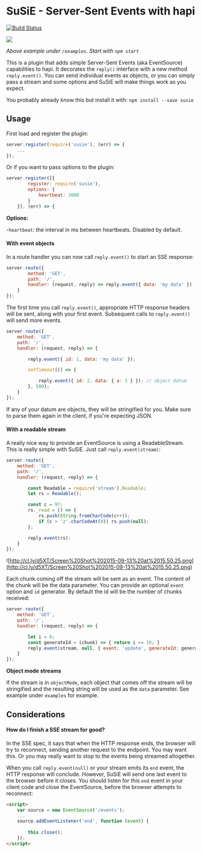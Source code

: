 # SuSiE - Server-Sent Events with hapi
[![Build Status](https://travis-ci.org/mtharrison/susie.svg)](https://travis-ci.org/mtharrison/susie)

![](http://cl.ly/image/403X2e1R2T29/Untitled3.gif)

_Above example under `/examples`. Start with `npm start`_

This is a plugin that adds simple Server-Sent Events (aka EventSource) capabilities to hapi. It decorates the `reply()` interface with a new method `reply.event()`. You can send individual events as objects, or you can simply pass a stream and some options and SuSiE will make things work as you expect.

You probably already know this but install it with: `npm install --save susie`

## Usage

First load and register the plugin:

```javascript
server.register(require('susie'), (err) => {
    ...
});
```

Or if you want to pass options to the plugin:
```javascript
server.register([{
        register: require('susie'),
        options: {
            heartbeat: 2000
        }
    }], (err) => {
```

**Options:**

-`heartbeat`: the interval in ms between heartbeats. Disabled by default.

#### With event objects

In a route handler you can now call `reply.event()` to start an SSE response:

```javascript
server.route({
        method: 'GET',
        path: '/',
        handler: (request, reply) => reply.event({ data: 'my data' })
    }
});
```

The first time you call `reply.event()`, appropriate HTTP response headers will be sent, along with your first event. Subsequent calls to `reply.event()` will send more events.

```javascript
server.route({
    method: 'GET',
    path: '/',
    handler: (request, reply) => {

        reply.event({ id: 1, data: 'my data' });

        setTimeout(() => {

            reply.event({ id: 2, data: { a: 1 } }); // object datum
        }, 500);
    }
});
```
If any of your datum are objects, they will be stringified for you. Make sure to parse them again in the client, if you're expecting JSON.

#### With a readable stream

A really nice way to provide an EventSource is using a ReadableStream. This is really simple with SuSiE. Just call `reply.event(stream)`:

```javascript
server.route({
    method: 'GET',
    path: '/',
    handler: (request, reply) => {

        const Readable = require('stream').Readable;
        let rs = Readable();

        const c = 97;
        rs._read = () => {
            rs.push(String.fromCharCode(c++));
            if (c > 'z'.charCodeAt(0)) rs.push(null);
        };

        reply.event(rs);
    }
});
```
![http://cl.ly/d5XT/Screen%20Shot%202015-09-13%20at%2015.50.25.png](http://cl.ly/d5XT/Screen%20Shot%202015-09-13%20at%2015.50.25.png)

Each chunk coming off the stream will be sent as an event. The content of the chunk will be the data parameter. You can provide an optional `event` option and `id` generator. By default the id will be the number of chunks received:

```javascript
server.route({
    method: 'GET',
    path: '/',
    handler: (request, reply) => {

        let i = 0;
        const generateId = (chunk) => { return i += 10; }
        reply.event(stream, null, { event: 'update', generateId: generateId });
    }
});
```
**Object mode streams**

If the stream is in `objectMode`, each object that comes off the stream will be stringified and the resulting string will be used as the `data` parameter. See example under `examples` for example.

## Considerations

#### How do I finish a SSE stream for good?

In the SSE spec, it says that when the HTTP response ends, the browser will try to reconnect, sending another request to the endpoint. You may want this. Or you may really want to stop to the events being streamed altogether.

When you call `reply.event(null)` or your stream emits its `end` event, the HTTP response will conclude. However, SuSiE will send one last event to the browser before it closes. You should listen for this `end` event in your client code and close the EventSource, before the browser attempts to reconnect:

```html
<script>
    var source = new EventSource('/events');
    ...
    source.addEventListener('end', function (event) {
    
        this.close();
    });
</script>
